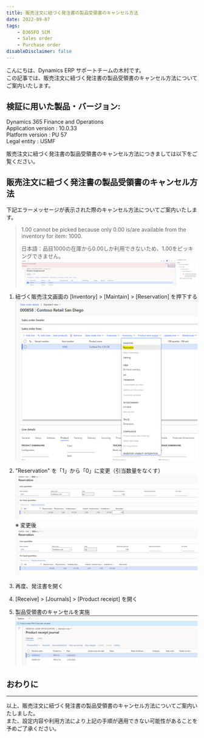 ```yaml
---
title: 販売注文に紐づく発注書の製品受領書のキャンセル方法
date: 2022-09-07
tags: 
    - D365FO SCM
    - Sales order
    - Purchase order    
disableDisclaimer: false
---
```


こんにちは、Dynamics ERP サポートチームの木村です。  
この記事では、販売注文に紐づく発注書の製品受領書のキャンセル方法についてご案内いたします。  

<!-- more -->
## 検証に用いた製品・バージョン:
Dynamics 365 Finance and Operations  
Application version : 10.0.33  
Platform version : PU 57  
Legal entity : USMF  

販売注文に紐づく発注書の製品受領書のキャンセル方法につきましては以下をご覧ください。  

## 販売注文に紐づく発注書の製品受領書のキャンセル方法
下記エラーメッセージが表示された際のキャンセル方法についてご案内いたします。
> 1.00 cannot be picked because only 0.00 is/are available from the inventory for item: 1000.
>
> 日本語：品目1000の在庫から0.00しか利用できないため、1.00をピッキングできません。
![](./cancel-productreceipt-linkso/cancel-productreceipt-linkso_1.png)

1. 紐づく販売注文画面の [Inventory] > [Maintain] > [Reservation] を押下する
![](./cancel-productreceipt-linkso/cancel-productreceipt-linkso_2.png)

1. "Reservation" を「1」から「0」に変更（引当数量をなくす）
![](./cancel-productreceipt-linkso/cancel-productreceipt-linkso_3.png)  
※ 変更後
![](./cancel-productreceipt-linkso/cancel-productreceipt-linkso_4.png)

1. 再度、発注書を開く
1. [Receive] > [Journals] > [Product receipt] を開く
1. 製品受領書のキャンセルを実施
![](./cancel-productreceipt-linkso/cancel-productreceipt-linkso_5.png) 

## おわりに
---
以上、販売注文に紐づく発注書の製品受領書のキャンセル方法についてご案内いたしました。  
また、設定内容や利用方法により上記の手順が適用できない可能性があることを予めご了承ください。  
